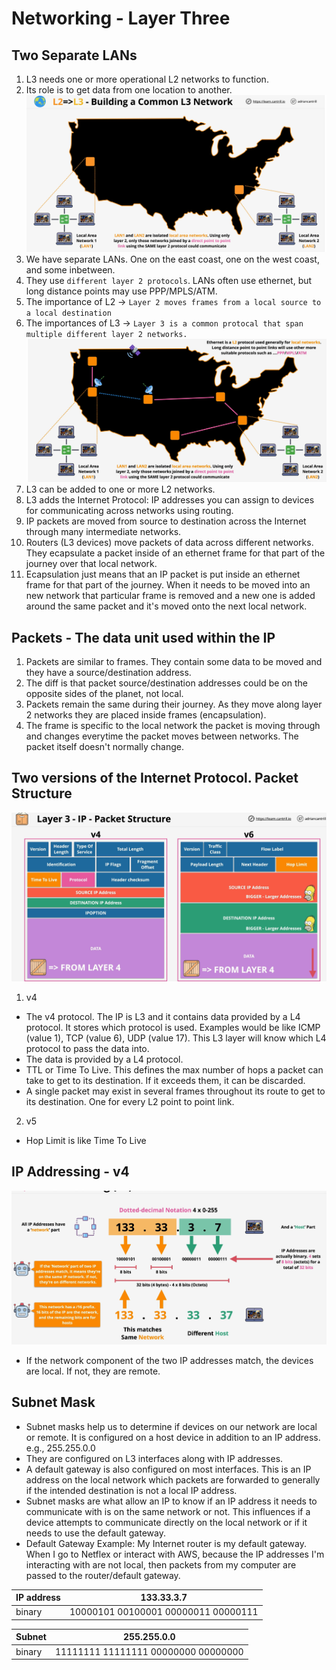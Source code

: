 # Networking - Layer Three

## Two Separate LANs

1. L3 needs one or more operational L2 networks to function.
2. Its role is to get data from one location to another.
![network_04](../assets/network_04.png)
3. We have separate LANs. One on the east coast, one on the west coast, and some inbetween.
4. They use ```different layer 2 protocols```.  LANs often use ethernet, but long distance points may use PPP/MPLS/ATM.
5. The importance of L2 -> ```Layer 2 moves frames from a local source to a local destination```
6. The importances of L3 -> ```Layer 3 is a common protocal that span multiple different layer 2 networks.``` 
![network_05](../assets/network_05.png)
7. L3 can be added to one or more L2 networks.
8. L3 adds the Internet Protocol: IP addresses you can assign to devices for communicating across networks using routing.
9. IP packets are moved from source to destination across the Internet through many intermediate networks. 
10. Routers (L3 devices) move packets of data across different networks.  They ecapsulate a packet inside of an ethernet frame for that part of the journey over that local network.
11. Ecapsulation just means that an IP packet is put inside an ethernet frame for that part of the journey.  When it needs to be moved into an new network that particular frame is removed and a new one is added around the same packet and it's moved onto the next local network.


## Packets - The data unit used within the IP
1. Packets are similar to frames. They contain some data to be moved and they have a source/destination address.
2. The diff is that packet source/destination addresses could be on the opposite sides of the planet, not local.
3. Packets remain the same during their journey. As they move along layer 2 networks they are placed inside frames (encapsulation).
4. The frame is specific to the local network the packet is moving through and changes everytime the packet moves between networks.  The packet itself doesn't normally change.

## Two versions of the Internet Protocol. Packet Structure

 ![network_06](../assets/network_06.png)
 1. v4
 * The v4 protocol. The IP is L3 and it contains data provided by a L4 protocol. It stores which protocol is used.  Examples would be like ICMP (value 1), TCP (value 6), UDP (value 17). This L3 layer will know which L4 protocol to pass the data into.
 * The data is provided by a L4 protocol.
 * TTL or Time To Live. This defines the max number of hops a packet can take to get to its destination.  If it exceeds them, it can be discarded. 
 * A single packet may exist in several frames throughout its route to get to its destination.  One for every L2 point to point link.    

 2. v5
 * Hop Limit is like Time To Live


 ## IP Addressing - v4
 ![network_07](../assets/network_07.png)
 * If the network component of the two IP addresses match, the devices are local.  If not, they are remote.


 ## Subnet Mask
 * Subnet masks help us to determine if devices on our network are local or remote. It is configured on a host device in addition to an IP address. e.g., 255.255.0.0
 * They are configured on L3 interfaces along with IP addresses. 
 * A default gateway is also configured on most interfaces.  This is an IP address on the local network which packets are forwarded to generally if the intended destination is not a local IP address.
 * Subnet masks are what allow an IP to know if an IP address it needs to communicate with is on the same network or not. This influences if a device attempts to communicate directly on the local network or if it needs to use the default gateway.
 * Default Gateway Example: My Internet router is my default gateway.  When I go to Netflex or interact with AWS, because the IP addresses I'm interacting with are not local, then packets from my computer are passed to the router/default gateway.

 | IP address | 133.33.3.7 |
 | ---------  | ---------- |
 | binary | 10000101 00100001 00000011 00000111 |

 | Subnet | 255.255.0.0 |
 | ---------  | ---------- |
 | binary | 11111111 11111111 00000000 00000000 |
 





    
